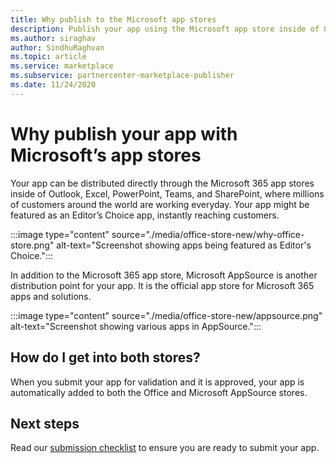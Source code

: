 ```yaml
---
title: Why publish to the Microsoft app stores
description: Publish your app using the Microsoft app store inside of Outlook, Excel, PowerPoint, and Sharepoint, or distribute it through AppSource.
ms.author: siraghav
author: SindhuRaghvan
ms.topic: article
ms.service: marketplace
ms.subservice: partnercenter-marketplace-publisher
ms.date: 11/24/2020
---
```


# Why publish your app with Microsoft’s app stores

Your app can be distributed directly through the Microsoft 365 app stores inside of Outlook, Excel, PowerPoint, Teams, and SharePoint, where millions of customers around the world are working everyday. Your app might be featured as an Editor’s Choice app, instantly reaching customers.

:::image type="content" source="./media/office-store-new/why-office-store.png" alt-text="Screenshot showing apps being featured as Editor's Choice.":::

In addition to the Microsoft 365 app store, Microsoft AppSource is another distribution point for your app. It is the official app store for Microsoft 365 apps and solutions.

:::image type="content" source="./media/office-store-new/appsource.png" alt-text="Screenshot showing various apps in AppSource.":::

## How do I get into both stores?

When you submit your app for validation and it is approved, your app is automatically added to both the Office and Microsoft AppSource stores.

## Next steps

Read our [submission checklist](./checklist.md) to ensure you are ready to submit your app.
